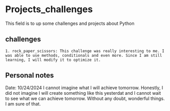 # Projects_challenges
This field is to up some challenges and projects about Python

## challenges

    1. rock_paper_scissors: This challenge was really interesting to me. I was able to use methods, conditionals and even more. Since I am still learning, I will modify it to optimize it. 






## Personal notes

Date: 10/24/2024
I cannot imagine what I will achieve tomorrow. Honestly, I did not imagine I will create something like this yesterdat and I cannot wait to see what we can achieve tomorrow. Without any doubt, wonderful things. I am sure of that.